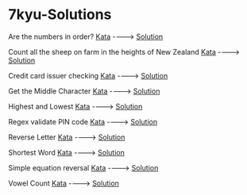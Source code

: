 # 7kyu-Solutions

Are the numbers in order?
[Kata](https://www.codewars.com/kata/56b7f2f3f18876033f000307) ----> [Solution]()

Count all the sheep on farm in the heights of New Zealand
[Kata](https://www.codewars.com/kata/58e0f0bf92d04ccf0a000010) ----> [Solution]()

Credit card issuer checking
[Kata](https://www.codewars.com/kata/5701e43f86306a615c001868) ----> [Solution]()

Get the Middle Character
[Kata](https://www.codewars.com/kata/56747fd5cb988479af000028) ----> [Solution]()

Highest and Lowest
[Kata](https://www.codewars.com/kata/554b4ac871d6813a03000035) ----> [Solution]()

Regex validate PIN code
[Kata](https://www.codewars.com/kata/55f8a9c06c018a0d6e000132) ----> [Solution]()

Reverse Letter
[Kata](https://www.codewars.com/kata/58b8c94b7df3f116eb00005b) ----> [Solution]()

Shortest Word
[Kata](https://www.codewars.com/kata/57cebe1dc6fdc20c57000ac9) ----> [Solution]()

Simple equation reversal
[Kata](https://www.codewars.com/kata/5aa3af22ba1bb5209f000037) ----> [Solution]()

Vowel Count
[Kata](https://www.codewars.com/kata/54ff3102c1bad923760001f3) ----> [Solution]()
